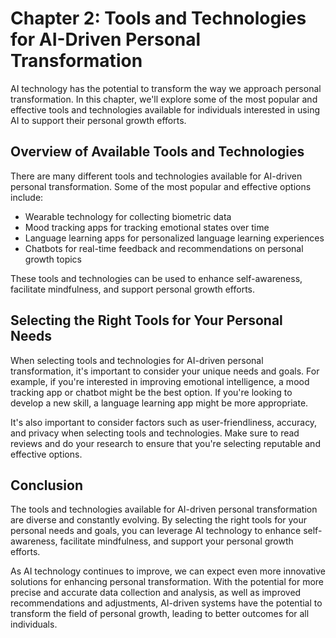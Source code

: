 Chapter 2: Tools and Technologies for AI-Driven Personal Transformation
=======================================================================

AI technology has the potential to transform the way we approach personal transformation. In this chapter, we'll explore some of the most popular and effective tools and technologies available for individuals interested in using AI to support their personal growth efforts.

Overview of Available Tools and Technologies
--------------------------------------------

There are many different tools and technologies available for AI-driven personal transformation. Some of the most popular and effective options include:

* Wearable technology for collecting biometric data
* Mood tracking apps for tracking emotional states over time
* Language learning apps for personalized language learning experiences
* Chatbots for real-time feedback and recommendations on personal growth topics

These tools and technologies can be used to enhance self-awareness, facilitate mindfulness, and support personal growth efforts.

Selecting the Right Tools for Your Personal Needs
-------------------------------------------------

When selecting tools and technologies for AI-driven personal transformation, it's important to consider your unique needs and goals. For example, if you're interested in improving emotional intelligence, a mood tracking app or chatbot might be the best option. If you're looking to develop a new skill, a language learning app might be more appropriate.

It's also important to consider factors such as user-friendliness, accuracy, and privacy when selecting tools and technologies. Make sure to read reviews and do your research to ensure that you're selecting reputable and effective options.

Conclusion
----------

The tools and technologies available for AI-driven personal transformation are diverse and constantly evolving. By selecting the right tools for your personal needs and goals, you can leverage AI technology to enhance self-awareness, facilitate mindfulness, and support your personal growth efforts.

As AI technology continues to improve, we can expect even more innovative solutions for enhancing personal transformation. With the potential for more precise and accurate data collection and analysis, as well as improved recommendations and adjustments, AI-driven systems have the potential to transform the field of personal growth, leading to better outcomes for all individuals.
